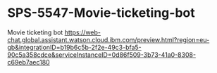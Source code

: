 # SPS-5547-Movie-ticketing-bot
Movie ticketing bot
https://web-chat.global.assistant.watson.cloud.ibm.com/preview.html?region=eu-gb&integrationID=b19b6c5b-2f2e-49c3-bfa5-90c5a358cdce&serviceInstanceID=0d86f509-3b73-41a0-8308-c69eb7aec180
